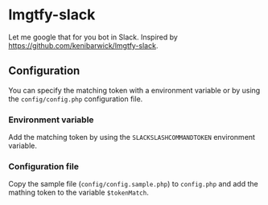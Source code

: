 # lmgtfy-slack
Let me google that for you bot in Slack. 
Inspired by https://github.com/kenibarwick/lmgtfy-slack.

## Configuration

You can specify the matching token with a environment variable or by using the `config/config.php` configuration file.

### Environment variable

Add the matching token by using the `SLACKSLASHCOMMANDTOKEN` environment variable.

### Configuration file

Copy the sample file (`config/config.sample.php`) to `config.php` and add the mathing token to the variable `$tokenMatch`.
